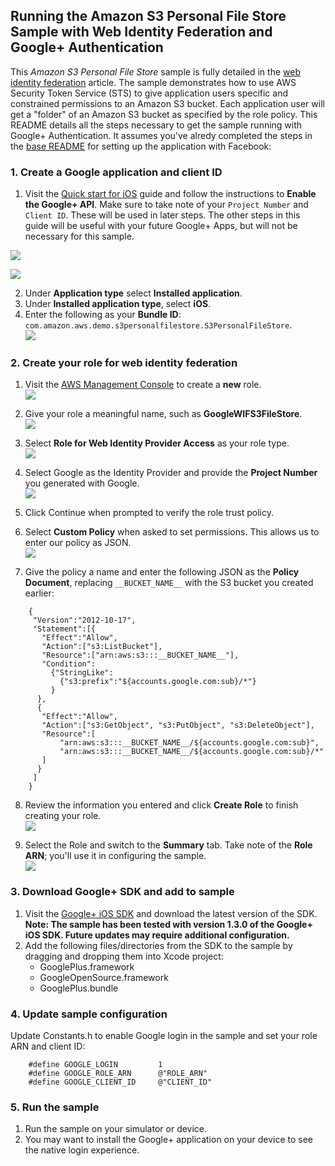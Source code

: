 ## Running the Amazon S3 Personal File Store Sample with Web Identity Federation and Google+ Authentication

This _Amazon S3 Personal File Store_ sample is fully detailed in the [web identity federation](http://aws.amazon.com/articles/4617974389850313) article. The sample demonstrates how to use AWS Security Token Service (STS) to give application users specific and constrained permissions to an Amazon S3 bucket. Each application user will get a "folder" of an Amazon S3 bucket as specified by the role policy. This README details all the steps necessary to get the sample running with Google+ Authentication. It assumes you've alredy completed the steps in the [base README](README.md) for setting up the application with Facebook:

### 1. Create a Google application and client ID

  1. Visit the [Quick start for iOS](https://developers.google.com/+/quickstart/ios) guide and follow the instructions to **Enable the Google+ API**. Make sure to take note of your `Project Number` and `Client ID`. These will be used in later steps. The other steps in this guide will be useful with your future Google+ Apps, but will not be necessary for this sample.

  ![](images/Google_Project_Number.png)

  ![](images/Google_iOS_Client_ID.png)

  2. Under **Application type** select **Installed application**. 
  3. Under **Installed application type**, select **iOS**.
  4. Enter the following as your **Bundle ID**: `com.amazon.aws.demo.s3personalfilestore.S3PersonalFileStore`.  
![](images/Google_Install_iOS_App.png)

### 2. Create your role for web identity federation

  1. Visit the [AWS Management Console](https://console.aws.amazon.com/iam/home) to create a **new** role.  
![](images/Create_New_Role.png)

  2. Give your role a meaningful name, such as **GoogleWIFS3FileStore**.  
![](images/Google_Role_Name.png)

  3. Select **Role for Web Identity Provider Access** as your role type.  
![](images/Select_WIF_Role.png)

  4. Select Google as the Identity Provider and provide the **Project Number** you generated with Google.  
![](images/Role_With_Google.png)

  5. Click Continue when prompted to verify the role trust policy.
  6. Select **Custom Policy** when asked to set permissions. This allows us to enter our policy as JSON.  
![](images/Select_Custom_Policy.png)

  7. Give the policy a name and enter the following JSON as the **Policy Document**, replacing `__BUCKET_NAME__` with the S3 bucket you created earlier: 
    
  ```
      {
       "Version":"2012-10-17",
       "Statement":[{
         "Effect":"Allow",
         "Action":["s3:ListBucket"],
         "Resource":["arn:aws:s3:::__BUCKET_NAME__"],
         "Condition": 
           {"StringLike": 
             {"s3:prefix":"${accounts.google.com:sub}/*"}
           }
        },
        {
         "Effect":"Allow",
         "Action":["s3:GetObject", "s3:PutObject", "s3:DeleteObject"],
         "Resource":[
             "arn:aws:s3:::__BUCKET_NAME__/${accounts.google.com:sub}",
             "arn:aws:s3:::__BUCKET_NAME__/${accounts.google.com:sub}/*"
         ]
        }
       ]
      }
  ```

  8. Review the information you entered and click **Create Role** to finish creating your role.  
![](images/Confirm_Google_WIF_Role.png)

  9. Select the Role and switch to the **Summary** tab. Take note of the **Role ARN**; you'll use it in configuring the sample.  
![](images/Google_Role_ARN.png)

### 3. Download Google+ SDK and add to sample

  1. Visit the [Google+ iOS SDK](https://developers.google.com/+/mobile/ios/) and download the latest version of the SDK.  
**Note: The sample has been tested with version 1.3.0 of the Google+ iOS SDK. Future updates may require additional configuration.**
  2. Add the following files/directories from the SDK to the sample by dragging and dropping them into Xcode project:  
     * GooglePlus.framework  
     * GoogleOpenSource.framework
     * GooglePlus.bundle

### 4. Update sample configuration

Update Constants.h to enable Google login in the sample and set your role ARN
and client ID:

  ```
      #define GOOGLE_LOGIN         1
      #define GOOGLE_ROLE_ARN      @"ROLE_ARN"
      #define GOOGLE_CLIENT_ID     @"CLIENT_ID"
  ```

### 5. Run the sample

  1. Run the sample on your simulator or device.
  2. You may want to install the Google+ application on your device to see the native login experience.

